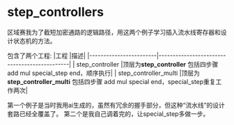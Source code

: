 # step_controllers
区域赛我为了截短加密通路的逻辑路径，用这两个例子学习插入流水线寄存器和设计状态机的方法。

包含了两个工程:
|工程                    |描述|
|------------------------|----------------------------------------------|
|  step_controller       |顶层为**step_controller** 包括四步骤 add mul special_step end，顺序执行|
|  step_controller_multi |顶层为**step_controller_multi** 包括四步骤 add mul special end，special_step重复工作两次|

第一个例子是当时我用ai生成的，虽然有冗余的握手部分，但这种“流水线”的设计套路已经全覆盖了。
第二个是我自己调着完的，让special_step多做一步。
